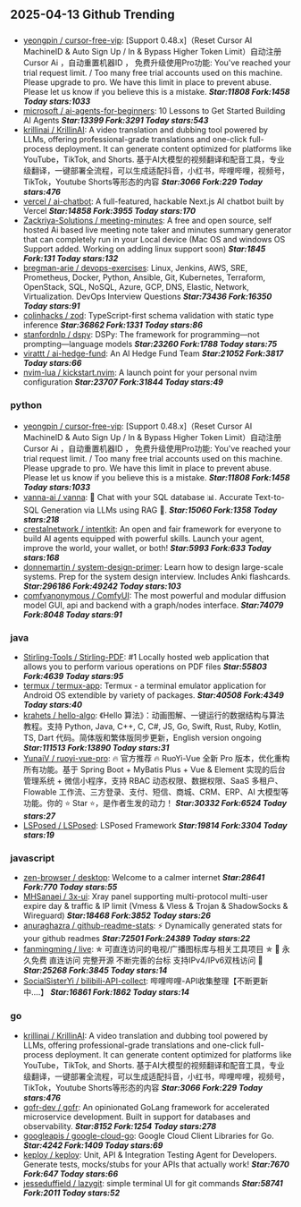## 2025-04-13 Github Trending

### 
* [yeongpin / cursor-free-vip](https://github.com/yeongpin/cursor-free-vip): [Support 0.48.x]（Reset Cursor AI MachineID & Auto Sign Up / In & Bypass Higher Token Limit）自动注册 Cursor Ai ，自动重置机器ID ， 免费升级使用Pro功能: You've reached your trial request limit. / Too many free trial accounts used on this machine. Please upgrade to pro. We have this limit in place to prevent abuse. Please let us know if you believe this is a mistake. ***Star:11808 Fork:1458 Today stars:1033***
* [microsoft / ai-agents-for-beginners](https://github.com/microsoft/ai-agents-for-beginners): 10 Lessons to Get Started Building AI Agents ***Star:13399 Fork:3291 Today stars:543***
* [krillinai / KrillinAI](https://github.com/krillinai/KrillinAI): A video translation and dubbing tool powered by LLMs, offering professional-grade translations and one-click full-process deployment. It can generate content optimized for platforms like YouTube，TikTok, and Shorts. 基于AI大模型的视频翻译和配音工具，专业级翻译，一键部署全流程，可以生成适配抖音，小红书，哔哩哔哩，视频号，TikTok，Youtube Shorts等形态的内容 ***Star:3066 Fork:229 Today stars:476***
* [vercel / ai-chatbot](https://github.com/vercel/ai-chatbot): A full-featured, hackable Next.js AI chatbot built by Vercel ***Star:14858 Fork:3955 Today stars:170***
* [Zackriya-Solutions / meeting-minutes](https://github.com/Zackriya-Solutions/meeting-minutes): A free and open source, self hosted Ai based live meeting note taker and minutes summary generator that can completely run in your Local device (Mac OS and windows OS Support added. Working on adding linux support soon) ***Star:1845 Fork:131 Today stars:132***
* [bregman-arie / devops-exercises](https://github.com/bregman-arie/devops-exercises): Linux, Jenkins, AWS, SRE, Prometheus, Docker, Python, Ansible, Git, Kubernetes, Terraform, OpenStack, SQL, NoSQL, Azure, GCP, DNS, Elastic, Network, Virtualization. DevOps Interview Questions ***Star:73436 Fork:16350 Today stars:91***
* [colinhacks / zod](https://github.com/colinhacks/zod): TypeScript-first schema validation with static type inference ***Star:36862 Fork:1331 Today stars:86***
* [stanfordnlp / dspy](https://github.com/stanfordnlp/dspy): DSPy: The framework for programming—not prompting—language models ***Star:23260 Fork:1788 Today stars:75***
* [virattt / ai-hedge-fund](https://github.com/virattt/ai-hedge-fund): An AI Hedge Fund Team ***Star:21052 Fork:3817 Today stars:66***
* [nvim-lua / kickstart.nvim](https://github.com/nvim-lua/kickstart.nvim): A launch point for your personal nvim configuration ***Star:23707 Fork:31844 Today stars:49***

### python
* [yeongpin / cursor-free-vip](https://github.com/yeongpin/cursor-free-vip): [Support 0.48.x]（Reset Cursor AI MachineID & Auto Sign Up / In & Bypass Higher Token Limit）自动注册 Cursor Ai ，自动重置机器ID ， 免费升级使用Pro功能: You've reached your trial request limit. / Too many free trial accounts used on this machine. Please upgrade to pro. We have this limit in place to prevent abuse. Please let us know if you believe this is a mistake. ***Star:11808 Fork:1458 Today stars:1033***
* [vanna-ai / vanna](https://github.com/vanna-ai/vanna): 🤖 Chat with your SQL database 📊. Accurate Text-to-SQL Generation via LLMs using RAG 🔄. ***Star:15060 Fork:1358 Today stars:218***
* [crestalnetwork / intentkit](https://github.com/crestalnetwork/intentkit): An open and fair framework for everyone to build AI agents equipped with powerful skills. Launch your agent, improve the world, your wallet, or both! ***Star:5993 Fork:633 Today stars:168***
* [donnemartin / system-design-primer](https://github.com/donnemartin/system-design-primer): Learn how to design large-scale systems. Prep for the system design interview. Includes Anki flashcards. ***Star:296186 Fork:49242 Today stars:103***
* [comfyanonymous / ComfyUI](https://github.com/comfyanonymous/ComfyUI): The most powerful and modular diffusion model GUI, api and backend with a graph/nodes interface. ***Star:74079 Fork:8048 Today stars:91***

### java
* [Stirling-Tools / Stirling-PDF](https://github.com/Stirling-Tools/Stirling-PDF): #1 Locally hosted web application that allows you to perform various operations on PDF files ***Star:55803 Fork:4639 Today stars:95***
* [termux / termux-app](https://github.com/termux/termux-app): Termux - a terminal emulator application for Android OS extendible by variety of packages. ***Star:40508 Fork:4349 Today stars:40***
* [krahets / hello-algo](https://github.com/krahets/hello-algo): 《Hello 算法》：动画图解、一键运行的数据结构与算法教程。支持 Python, Java, C++, C, C#, JS, Go, Swift, Rust, Ruby, Kotlin, TS, Dart 代码。简体版和繁体版同步更新，English version ongoing ***Star:111513 Fork:13890 Today stars:31***
* [YunaiV / ruoyi-vue-pro](https://github.com/YunaiV/ruoyi-vue-pro): 🔥 官方推荐 🔥 RuoYi-Vue 全新 Pro 版本，优化重构所有功能。基于 Spring Boot + MyBatis Plus + Vue & Element 实现的后台管理系统 + 微信小程序，支持 RBAC 动态权限、数据权限、SaaS 多租户、Flowable 工作流、三方登录、支付、短信、商城、CRM、ERP、AI 大模型等功能。你的 ⭐️ Star ⭐️，是作者生发的动力！ ***Star:30332 Fork:6524 Today stars:27***
* [LSPosed / LSPosed](https://github.com/LSPosed/LSPosed): LSPosed Framework ***Star:19814 Fork:3304 Today stars:19***

### javascript
* [zen-browser / desktop](https://github.com/zen-browser/desktop): Welcome to a calmer internet ***Star:28641 Fork:770 Today stars:55***
* [MHSanaei / 3x-ui](https://github.com/MHSanaei/3x-ui): Xray panel supporting multi-protocol multi-user expire day & traffic & IP limit (Vmess & Vless & Trojan & ShadowSocks & Wireguard) ***Star:18468 Fork:3852 Today stars:26***
* [anuraghazra / github-readme-stats](https://github.com/anuraghazra/github-readme-stats): ⚡ Dynamically generated stats for your github readmes ***Star:72501 Fork:24389 Today stars:22***
* [fanmingming / live](https://github.com/fanmingming/live): ✯ 可直连访问的电视/广播图标库与相关工具项目 ✯ 🔕 永久免费 直连访问 完整开源 不断完善的台标 支持IPv4/IPv6双栈访问 🔕 ***Star:25268 Fork:3845 Today stars:14***
* [SocialSisterYi / bilibili-API-collect](https://github.com/SocialSisterYi/bilibili-API-collect): 哔哩哔哩-API收集整理【不断更新中....】 ***Star:16861 Fork:1862 Today stars:14***

### go
* [krillinai / KrillinAI](https://github.com/krillinai/KrillinAI): A video translation and dubbing tool powered by LLMs, offering professional-grade translations and one-click full-process deployment. It can generate content optimized for platforms like YouTube，TikTok, and Shorts. 基于AI大模型的视频翻译和配音工具，专业级翻译，一键部署全流程，可以生成适配抖音，小红书，哔哩哔哩，视频号，TikTok，Youtube Shorts等形态的内容 ***Star:3066 Fork:229 Today stars:476***
* [gofr-dev / gofr](https://github.com/gofr-dev/gofr): An opinionated GoLang framework for accelerated microservice development. Built in support for databases and observability. ***Star:8152 Fork:1254 Today stars:278***
* [googleapis / google-cloud-go](https://github.com/googleapis/google-cloud-go): Google Cloud Client Libraries for Go. ***Star:4242 Fork:1409 Today stars:69***
* [keploy / keploy](https://github.com/keploy/keploy): Unit, API & Integration Testing Agent for Developers. Generate tests, mocks/stubs for your APIs that actually work! ***Star:7670 Fork:647 Today stars:66***
* [jesseduffield / lazygit](https://github.com/jesseduffield/lazygit): simple terminal UI for git commands ***Star:58741 Fork:2011 Today stars:52***

